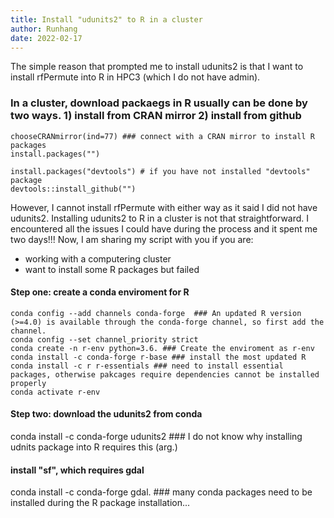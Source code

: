 ```yaml
---
title: Install "udunits2" to R in a cluster
author: Runhang
date: 2022-02-17
---
```


The simple reason that prompted me to install udunits2 is that I want to install rfPermute into R in HPC3 (which I do not have admin).

### In a cluster, download packaegs in R usually can be done by two ways. 1) install from CRAN mirror 2) install from github


```
chooseCRANmirror(ind=77) ### connect with a CRAN mirror to install R packages
install.packages("")
```

```
install.packages("devtools") # if you have not installed "devtools" package
devtools::install_github("")
```

However, I cannot install rfPermute with either way as it said I did not have udunits2. Installing udunits2 to R in a cluster is not that straightforward.
I encountered all the issues I could have during the process and it spent me two days!!! Now, I am sharing my script with you if you are:

- working with a computering cluster
- want to install some R packages but failed

#### Step one: create a conda enviroment for R
```
conda config --add channels conda-forge  ### An updated R version (>=4.0) is available through the conda-forge channel, so first add the channel. 
conda config --set channel_priority strict
conda create -n r-env python=3.6. ### Create the enviroment as r-env
conda install -c conda-forge r-base ### install the most updated R
conda install -c r r-essentials ### need to install essential packages, otherwise pakcages require dependencies cannot be installed properly 
conda activate r-env
```

#### Step two: download the udunits2 from conda
conda install -c conda-forge udunits2 ### I do not know why installing udnits package into R requires this (arg.)

####


#### install "sf", which requires gdal 
conda install -c conda-forge gdal. ### many conda packages need to be installed during the R package installation...
